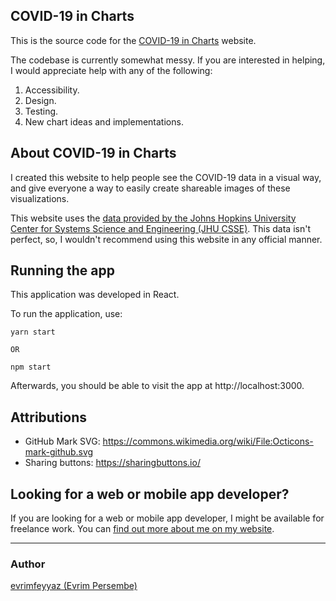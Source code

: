 ## COVID-19 in Charts
This is the source code for the [COVID-19 in Charts](https://covid19incharts.com) website.

The codebase is currently somewhat messy. If you are interested in helping, I would appreciate help with any of the following:

1. Accessibility.
2. Design.
3. Testing.
4. New chart ideas and implementations.

## About COVID-19 in Charts
I created this website to help people see the COVID-19 data in a visual way, and give everyone a way to easily create shareable images of these visualizations.

This website uses the [data provided by the Johns Hopkins University Center for Systems Science and Engineering (JHU CSSE)](https://github.com/CSSEGISandData/COVID-19). This data isn't perfect, so, I wouldn't recommend using this website in any official manner.

## Running the app
This application was developed in React.

To run the application, use:

```
yarn start

OR

npm start
```

Afterwards, you should be able to visit the app at http://localhost:3000.

## Attributions
- GitHub Mark SVG: https://commons.wikimedia.org/wiki/File:Octicons-mark-github.svg
- Sharing buttons: https://sharingbuttons.io/

## Looking for a web or mobile app developer?

If you are looking for a web or mobile app developer, I might be available for freelance work. You can [find out more about me on my website](https://evrim.io).

---

### Author
[evrimfeyyaz (Evrim Persembe)](https://evrim.io)
